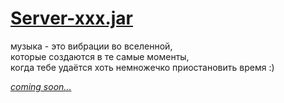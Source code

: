 # [Server-xxx.jar](http://music.disasterpeace.com/album/the-floor-is-jelly-ost)

музыка - это вибрации во вселенной,  
которые создаются в те самые моменты,  
когда тебе удаётся хоть немножечко приостановить время :)

[*coming soon...*](webz-war.md)
